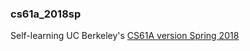 ### cs61a_2018sp

Self-learning UC Berkeley's [CS61A version Spring 2018](https://inst.eecs.berkeley.edu/~cs61a/sp18/)